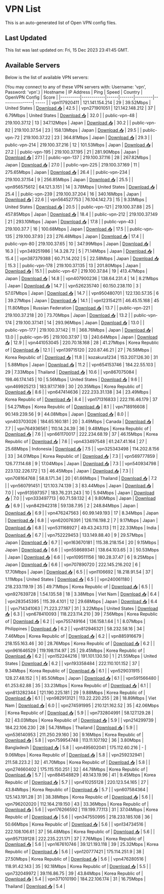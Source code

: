 # VPN List

This is an auto-generated list of Open VPN config files.

## Last Updated

This list was last updated on: Fri, 15 Dec 2023 23:41:45 GMT.

## Available Servers

Below is the list of available VPN servers:

(You may connect to any of these VPN servers with: Username: 'vpn', Password: 'vpn'.)
| Hostname | IP Address | Ping | Speed | Country | OpenVPN Config | Score |
|----------|------------|------|-------|---------|----------------| ----- |
| vpn117920411 | 121.141.154.214 | 29 | 39.52Mbps | United States | [Download 📥](./configs/server_0_US.ovpn) | 42.5 |
| vpn271901051 | 121.142.148.212 | 37 | 6.79Mbps | United States | [Download 📥](./configs/server_1_US.ovpn) | 32.0 |
| public-vpn-48 | 219.100.37.12 | 13 | 347.12Mbps | Japan | [Download 📥](./configs/server_2_JP.ovpn) | 30.2 |
| public-vpn-82 | 219.100.37.54 | 23 | 158.13Mbps | Japan | [Download 📥](./configs/server_3_JP.ovpn) | 29.5 |
| public-vpn-72 | 219.100.37.22 | 23 | 364.81Mbps | Japan | [Download 📥](./configs/server_4_JP.ovpn) | 29.3 |
| public-vpn-214 | 219.100.37.216 | 12 | 101.53Mbps | Japan | [Download 📥](./configs/server_5_JP.ovpn) | 27.2 |
| public-vpn-195 | 219.100.37.195 | 21 | 281.90Mbps | Japan | [Download 📥](./configs/server_6_JP.ovpn) | 27.1 |
| public-vpn-137 | 219.100.37.116 | 28 | 267.82Mbps | Japan | [Download 📥](./configs/server_7_JP.ovpn) | 27.0 |
| public-vpn-225 | 219.100.37.169 | 11 | 275.65Mbps | Japan | [Download 📥](./configs/server_8_JP.ovpn) | 26.4 |
| public-vpn-234 | 219.100.37.154 | 9 | 256.85Mbps | Japan | [Download 📥](./configs/server_9_JP.ovpn) | 25.5 |
| vpn956575612 | 64.121.3.151 | 14 | 3.78Mbps | United States | [Download 📥](./configs/server_10_US.ovpn) | 25.4 |
| public-vpn-239 | 219.100.37.204 | 16 | 340.16Mbps | Japan | [Download 📥](./configs/server_11_JP.ovpn) | 22.6 |
| vpn564527753 | 76.104.142.73 | 15 | 9.33Mbps | United States | [Download 📥](./configs/server_12_US.ovpn) | 20.5 |
| public-vpn-121 | 219.100.37.88 | 25 | 457.85Mbps | Japan | [Download 📥](./configs/server_13_JP.ovpn) | 18.4 |
| public-vpn-212 | 219.100.37.149 | 21 | 293.10Mbps | Japan | [Download 📥](./configs/server_14_JP.ovpn) | 17.8 |
| public-vpn-43 | 219.100.37.7 | 16 | 100.68Mbps | Japan | [Download 📥](./configs/server_15_JP.ovpn) | 17.5 |
| public-vpn-135 | 219.100.37.93 | 23 | 276.48Mbps | Japan | [Download 📥](./configs/server_16_JP.ovpn) | 17.4 |
| public-vpn-80 | 219.100.37.65 | 10 | 347.99Mbps | Japan | [Download 📥](./configs/server_17_JP.ovpn) | 16.3 |
| vpn349251986 | 14.3.28.72 | 5 | 71.14Mbps | Japan | [Download 📥](./configs/server_18_JP.ovpn) | 15.4 |
| vpn387379388 | 60.71.14.202 | 5 | 22.58Mbps | Japan | [Download 📥](./configs/server_19_JP.ovpn) | 15.3 |
| public-vpn-178 | 219.100.37.135 | 13 | 201.80Mbps | Japan | [Download 📥](./configs/server_20_JP.ovpn) | 15.1 |
| public-vpn-67 | 219.100.37.84 | 19 | 413.47Mbps | Japan | [Download 📥](./configs/server_21_JP.ovpn) | 14.8 |
| vpn407900236 | 138.64.231.4 | 14 | 8.21Mbps | Japan | [Download 📥](./configs/server_22_JP.ovpn) | 14.7 |
| vpn526235740 | 60.150.238.110 | 3 | 57.07Mbps | Japan | [Download 📥](./configs/server_23_JP.ovpn) | 14.7 |
| vpn950480701 | 122.130.57.35 | 6 | 39.27Mbps | Japan | [Download 📥](./configs/server_24_JP.ovpn) | 14.1 |
| vpn123154211 | 46.45.15.168 | 45 | 11.80Mbps | Russian Federation | [Download 📥](./configs/server_25_RU.ovpn) | 13.7 |
| public-vpn-221 | 219.100.37.218 | 20 | 73.70Mbps | Japan | [Download 📥](./configs/server_26_JP.ovpn) | 13.2 |
| public-vpn-174 | 219.100.37.141 | 14 | 293.96Mbps | Japan | [Download 📥](./configs/server_27_JP.ovpn) | 13.0 |
| public-vpn-177 | 219.100.37.142 | 11 | 368.76Mbps | Japan | [Download 📥](./configs/server_28_JP.ovpn) | 13.0 |
| public-vpn-95 | 219.100.37.97 | 13 | 240.64Mbps | Japan | [Download 📥](./configs/server_29_JP.ovpn) | 12.9 |
| vpn441053045 | 220.70.18.168 | 28 | 41.27Mbps | Korea Republic of | [Download 📥](./configs/server_30_KR.ovpn) | 12.1 |
| vpn139715120 | 220.87.46.21 | 27 | 76.58Mbps | Korea Republic of | [Download 📥](./configs/server_31_KR.ovpn) | 11.8 |
| kozakura1234 | 153.207.126.30 | 31 | 5.88Mbps | Japan | [Download 📥](./configs/server_32_JP.ovpn) | 11.2 |
| vpn654153746 | 184.22.55.103 | 29 | 7.33Mbps | Thailand | [Download 📥](./configs/server_33_TH.ovpn) | 10.6 |
| vpn867075084 | 198.46.174.145 | 10 | 5.56Mbps | United States | [Download 📥](./configs/server_34_US.ovpn) | 9.6 |
| vpn469925213 | 183.97.17.169 | 30 | 20.35Mbps | Korea Republic of | [Download 📥](./configs/server_35_KR.ovpn) | 8.6 |
| vpn647414636 | 222.233.31.138 | 34 | 23.49Mbps | Korea Republic of | [Download 📥](./configs/server_36_KR.ovpn) | 8.4 |
| vpn171316833 | 222.116.46.179 | 37 | 54.27Mbps | Korea Republic of | [Download 📥](./configs/server_37_KR.ovpn) | 8.1 |
| vpn718916608 | 90.149.239.56 | 9 | 44.08Mbps | Japan | [Download 📥](./configs/server_38_JP.ovpn) | 8.0 |
| vpn403703026 | 184.65.160.181 | 20 | 3.49Mbps | Canada | [Download 📥](./configs/server_39_CA.ovpn) | 7.7 |
| vpn764936561 | 110.14.24.39 | 36 | 9.48Mbps | Korea Republic of | [Download 📥](./configs/server_40_KR.ovpn) | 7.6 |
| vpn661170017 | 222.234.68.19 | 37 | 46.15Mbps | Korea Republic of | [Download 📥](./configs/server_41_KR.ovpn) | 7.6 |
| vpn433497548 | 61.247.41.164 | 27 | 25.68Mbps | Indonesia | [Download 📥](./configs/server_42_ID.ovpn) | 7.5 |
| vpn325343498 | 114.202.8.156 | 33 | 34.01Mbps | Korea Republic of | [Download 📥](./configs/server_43_KR.ovpn) | 7.3 |
| vpn569777859 | 126.77.114.68 | 9 | 17.04Mbps | Japan | [Download 📥](./configs/server_44_JP.ovpn) | 7.3 |
| vpn540934798 | 223.132.226.172 | 13 | 46.45Mbps | Japan | [Download 📥](./configs/server_45_JP.ovpn) | 7.3 |
| vpn708164768 | 58.8.171.34 | 20 | 61.66Mbps | Thailand | [Download 📥](./configs/server_46_TH.ovpn) | 7.2 |
| vpn560791451 | 121.103.74.139 | 3 | 83.44Mbps | Japan | [Download 📥](./configs/server_47_JP.ovpn) | 7.0 |
| vpn913597357 | 183.76.231.243 | 10 | 5.94Mbps | Japan | [Download 📥](./configs/server_48_JP.ovpn) | 7.0 |
| vpn333497713 | 60.71.59.132 | 4 | 9.80Mbps | Japan | [Download 📥](./configs/server_49_JP.ovpn) | 6.9 |
| vpn842942318 | 59.138.7.95 | 2 | 248.84Mbps | Japan | [Download 📥](./configs/server_50_JP.ovpn) | 6.9 |
| vpn476247563 | 60.99.149.193 | 17 | 8.34Mbps | Japan | [Download 📥](./configs/server_51_JP.ovpn) | 6.8 |
| vpn620076391 | 126.116.198.2 | 7 | 9.17Mbps | Japan | [Download 📥](./configs/server_52_JP.ovpn) | 6.8 |
| vpn531168927 | 49.43.243.113 | 11 | 22.33Mbps | India | [Download 📥](./configs/server_53_IN.ovpn) | 6.7 |
| vpn752229453 | 133.149.88.40 | 9 | 29.57Mbps | Japan | [Download 📥](./configs/server_54_JP.ovpn) | 6.7 |
| vpn163670181 | 115.38.218.154 | 20 | 9.15Mbps | Japan | [Download 📥](./configs/server_55_JP.ovpn) | 6.6 |
| vpn558689341 | 138.64.103.65 | 3 | 50.53Mbps | Japan | [Download 📥](./configs/server_56_JP.ovpn) | 6.6 |
| vpn109511156 | 180.28.37.47 | 6 | 9.25Mbps | Japan | [Download 📥](./configs/server_57_JP.ovpn) | 6.6 |
| vpn707890720 | 222.145.216.202 | 6 | 17.70Mbps | Japan | [Download 📥](./configs/server_58_JP.ovpn) | 6.5 |
| vpn1106692 | 18.218.91.54 | 37 | 1.11Mbps | United States | [Download 📥](./configs/server_59_US.ovpn) | 6.5 |
| vpn240061180 | 218.233.119.19 | 35 | 49.71Mbps | Korea Republic of | [Download 📥](./configs/server_60_KR.ovpn) | 6.5 |
| vpn927639728 | 1.54.135.58 | 18 | 3.38Mbps | Viet Nam | [Download 📥](./configs/server_61_VN.ovpn) | 6.4 |
| vpn283545395 | 115.39.4.101 | 12 | 29.68Mbps | Japan | [Download 📥](./configs/server_62_JP.ovpn) | 6.4 |
| vpn714341063 | 71.223.27.187 | 31 | 3.22Mbps | United States | [Download 📥](./configs/server_63_US.ovpn) | 6.3 |
| vpn678410093 | 118.223.114.210 | 39 | 7.56Mbps | Korea Republic of | [Download 📥](./configs/server_64_KR.ovpn) | 6.2 |
| vpn755749164 | 136.158.1.64 | 1 | 8.07Mbps | Philippines | [Download 📥](./configs/server_65_PH.ovpn) | 6.2 |
| vpn812946321 | 58.232.58.16 | 34 | 7.46Mbps | Korea Republic of | [Download 📥](./configs/server_66_KR.ovpn) | 6.2 |
| vpn885916679 | 218.155.163.46 | 30 | 28.76Mbps | Korea Republic of | [Download 📥](./configs/server_67_KR.ovpn) | 6.2 |
| vpn961646529 | 119.198.114.97 | 25 | 29.45Mbps | Korea Republic of | [Download 📥](./configs/server_68_KR.ovpn) | 6.2 |
| vpn152244216 | 191.101.130.50 | 1 | 21.55Mbps | United States | [Download 📥](./configs/server_69_US.ovpn) | 6.2 |
| vpn193358484 | 222.110.101.152 | 37 | 9.34Mbps | Korea Republic of | [Download 📥](./configs/server_70_KR.ovpn) | 6.1 |
| vpn529031915 | 128.27.48.152 | 1 | 85.50Mbps | Japan | [Download 📥](./configs/server_71_JP.ovpn) | 6.1 |
| vpn591566480 | 61.253.62.88 | 35 | 33.23Mbps | Korea Republic of | [Download 📥](./configs/server_72_KR.ovpn) | 6.1 |
| vpn813282344 | 121.190.225.181 | 29 | 9.88Mbps | Korea Republic of | [Download 📥](./configs/server_73_KR.ovpn) | 6.1 |
| vpn982913121 | 113.22.220.255 | 28 | 18.89Mbps | Viet Nam | [Download 📥](./configs/server_74_VN.ovpn) | 6.0 |
| vpn274591995 | 210.121.162.52 | 35 | 42.06Mbps | Korea Republic of | [Download 📥](./configs/server_75_KR.ovpn) | 5.9 |
| vpn732804991 | 58.127.129.28 | 32 | 43.03Mbps | Korea Republic of | [Download 📥](./configs/server_76_KR.ovpn) | 5.9 |
| vpn214299739 | 184.22.106.230 | 28 | 54.78Mbps | Thailand | [Download 📥](./configs/server_77_TH.ovpn) | 5.9 |
| vpn536140953 | 211.250.29.160 | 30 | 9.16Mbps | Korea Republic of | [Download 📥](./configs/server_78_KR.ovpn) | 5.8 |
| vpn759954748 | 113.11.107.192 | 36 | 3.80Mbps | Bangladesh | [Download 📥](./configs/server_79_BD.ovpn) | 5.8 |
| vpn495602041 | 175.112.60.216 | - | 9.06Mbps | Korea Republic of | [Download 📥](./configs/server_80_KR.ovpn) | 5.8 |
| vpn259232941 | 211.58.223.2 | 32 | 41.70Mbps | Korea Republic of | [Download 📥](./configs/server_81_KR.ovpn) | 5.8 |
| vpn274660402 | 175.115.150.251 | 32 | 44.78Mbps | Korea Republic of | [Download 📥](./configs/server_82_KR.ovpn) | 5.7 |
| vpn884548829 | 49.143.19.96 | 41 | 9.45Mbps | Korea Republic of | [Download 📥](./configs/server_83_KR.ovpn) | 5.7 |
| vpn410255128 | 220.123.54.165 | 27 | 43.84Mbps | Korea Republic of | [Download 📥](./configs/server_84_KR.ovpn) | 5.7 |
| vpn607584364 | 125.143.191.28 | 31 | 38.38Mbps | Korea Republic of | [Download 📥](./configs/server_85_KR.ovpn) | 5.6 |
| vpn796202020 | 112.164.219.150 | 43 | 33.36Mbps | Korea Republic of | [Download 📥](./configs/server_86_KR.ovpn) | 5.6 |
| vpn176266592 | 119.199.77.113 | 31 | 37.04Mbps | Korea Republic of | [Download 📥](./configs/server_87_KR.ovpn) | 5.6 |
| vpn347550995 | 218.233.185.108 | 36 | 50.66Mbps | Korea Republic of | [Download 📥](./configs/server_88_KR.ovpn) | 5.6 |
| vpn134734516 | 222.108.106.61 | 37 | 56.48Mbps | Korea Republic of | [Download 📥](./configs/server_89_KR.ovpn) | 5.6 |
| vpn957139128 | 222.235.221.171 | 37 | 7.76Mbps | Korea Republic of | [Download 📥](./configs/server_90_KR.ovpn) | 5.6 |
| vpn167610746 | 39.121.193.118 | 39 | 25.32Mbps | Korea Republic of | [Download 📥](./configs/server_91_KR.ovpn) | 5.6 |
| vpn120777421 | 175.114.251.9 | 38 | 27.50Mbps | Korea Republic of | [Download 📥](./configs/server_92_KR.ovpn) | 5.6 |
| vpn476280516 | 118.91.42.143 | 35 | 92.18Mbps | Korea Republic of | [Download 📥](./configs/server_93_KR.ovpn) | 5.5 |
| vpn732049972 | 39.116.86.75 | 39 | 43.84Mbps | Korea Republic of | [Download 📥](./configs/server_94_KR.ovpn) | 5.4 |
| vpn371010190 | 184.22.106.174 | 31 | 16.75Mbps | Thailand | [Download 📥](./configs/server_95_TH.ovpn) | 5.4 |
